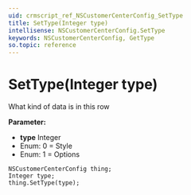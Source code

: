 ```yaml
---
uid: crmscript_ref_NSCustomerCenterConfig_SetType
title: SetType(Integer type)
intellisense: NSCustomerCenterConfig.SetType
keywords: NSCustomerCenterConfig, GetType
so.topic: reference
---
```


# SetType(Integer type)

What kind of data is in this row

**Parameter:** 
* **type** Integer
* Enum: 0 = Style 
* Enum: 1 = Options 

```crmscript
NSCustomerCenterConfig thing;
Integer type;
thing.SetType(type);
```

